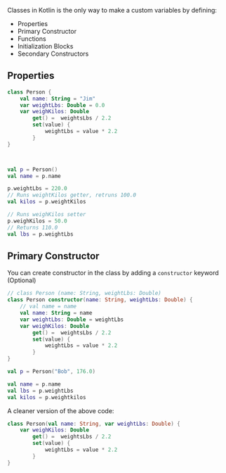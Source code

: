 Classes in Kotlin is the only way to make a custom variables by defining:
- Properties
- Primary Constructor
- Functions
- Initialization Blocks
- Secondary Constructors


## Properties
``` kotlin
class Person {
	val name: String = "Jim"
	var weightLbs: Double = 0.0
	var weighKilos: Double
		get() =  weightsLbs / 2.2
		set(value) {
			weightLbs = value * 2.2
		}
}



val p = Person()
val name = p.name

p.weightLbs = 220.0
// Runs weightKilos getter, retruns 100.0
val kilos = p.weightKilos

// Runs weighKilos setter
p.weighKilos = 50.0
// Returns 110.0
val lbs = p.weightLbs
```

## Primary Constructor
You can create constructor in the class by adding a `constructor` keyword (Optional)

``` kotlin
// class Person (name: String, weightLbs: Double)
class Person constructor(name: String, weightLbs: Double) {
	// val name = name
	val name: String = name
	var weightLbs: Double = weightLbs
	var weighKilos: Double
		get() =  weightsLbs / 2.2
		set(value) {
			weightLbs = value * 2.2
		}
}

val p = Person("Bob", 176.0)

val name = p.name
val lbs = p.weightLbs
val kilos = p.weightkilos
```

A cleaner version of the above code:
``` kotlin
class Person(val name: String, var weightLbs: Double) {
	var weighKilos: Double
		get() =  weightsLbs / 2.2
		set(value) {
			weightLbs = value * 2.2
		}
}
```